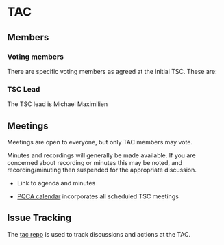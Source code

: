 <!-- SPDX-License-Identifier: CC-BY-4.0 -->

# TAC

## Members

### Voting members

There are specific voting members as agreed at the initial TSC. These are:

### TSC Lead

The TSC lead is Michael Maximilien

## Meetings

Meetings are open to everyone, but only TAC members may vote.

Minutes and recordings will generally be made available. If you are concerned about recording or minutes this may be noted, and recording/minuting then suspended for the appropriate discussion.

- Link to agenda and minutes

- [PQCA calendar](https://pqca.org/calendar/) incorporates all scheduled TSC meetings

## Issue Tracking

The [tac repo](https://github.com/pqca/tac/issues?q=is%3Aissue+is%3Aopen+sort%3Aupdated-desc) is used to track discussions and actions at the TAC.
